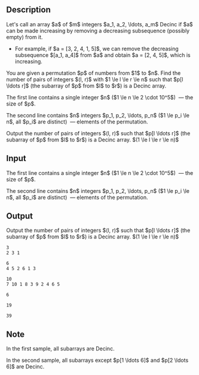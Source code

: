 ## Description

<div><p>Let's call an array $a$ of $m$ integers $a_1, a_2, \ldots, a_m$ <span class="tex-font-style-bf">Decinc</span> if $a$ can be made increasing by removing a decreasing subsequence (possibly empty) from it.</p><ul><li> For example, if $a = [3, 2, 4, 1, 5]$, we can remove the decreasing subsequence $[a_1, a_4]$ from $a$ and obtain $a = [2, 4, 5]$, which is increasing.</li></ul><p>You are given a permutation $p$ of numbers from $1$ to $n$. Find the number of pairs of integers $(l, r)$ with $1 \le l \le r \le n$ such that $p[l \ldots r]$ (the subarray of $p$ from $l$ to $r$) is a <span class="tex-font-style-bf">Decinc</span> array. </p></div><div class="input-specification"><p>The first line contains a single integer $n$ ($1 \le n \le 2 \cdot 10^5$) &nbsp;— the size of $p$.</p><p>The second line contains $n$ integers $p_1, p_2, \ldots, p_n$ ($1 \le p_i \le n$, all $p_i$ are distinct) &nbsp;— elements of the permutation.</p></div><div class="output-specification"><p>Output the number of pairs of integers $(l, r)$ such that $p[l \ldots r]$ (the subarray of $p$ from $l$ to $r$) is a <span class="tex-font-style-bf">Decinc</span> array. $(1 \le l \le r \le n)$</p></div>

## Input

<p>The first line contains a single integer $n$ ($1 \le n \le 2 \cdot 10^5$) &nbsp;— the size of $p$.</p><p>The second line contains $n$ integers $p_1, p_2, \ldots, p_n$ ($1 \le p_i \le n$, all $p_i$ are distinct) &nbsp;— elements of the permutation.</p>

## Output

<p>Output the number of pairs of integers $(l, r)$ such that $p[l \ldots r]$ (the subarray of $p$ from $l$ to $r$) is a <span class="tex-font-style-bf">Decinc</span> array. $(1 \le l \le r \le n)$</p>





```input1
3
2 3 1
```




```input2
6
4 5 2 6 1 3
```




```input3
10
7 10 1 8 3 9 2 4 6 5
```




```output1
6
```




```output2
19
```




```output3
39
```



## Note

<p>In the first sample, all subarrays are <span class="tex-font-style-bf">Decinc</span>.</p><p>In the second sample, all subarrays except $p[1 \ldots 6]$ and $p[2 \ldots 6]$ are <span class="tex-font-style-bf">Decinc</span>.</p>
